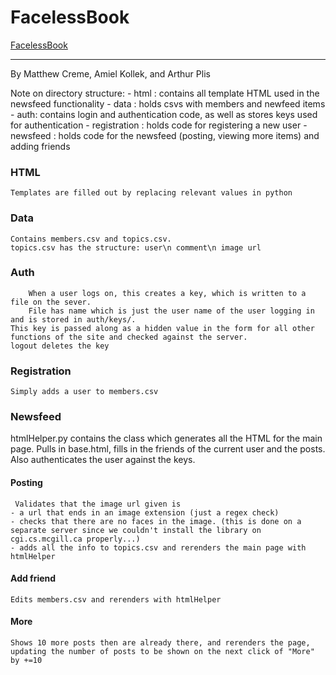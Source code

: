 # FacelessBook

[FacelessBook](http://www.cs.mcgill.ca/~akolle2/)

-----

By Matthew Creme, Amiel Kollek, and Arthur Plis

Note on directory structure:
	- html : contains all template HTML used in the newsfeed functionality
	- data : holds csvs with members and newfeed items 
	- auth: contains login and authentication code, as well as stores keys used for authentication
	- registration : holds code for registering a new user
	- newsfeed : holds code for the newsfeed (posting, viewing more items) and adding friends

### HTML

	Templates are filled out by replacing relevant values in python
### Data
	Contains members.csv and topics.csv. 
	topics.csv has the structure: user\n comment\n image url

### Auth
        When a user logs on, this creates a key, which is written to a file on the sever.
        File has name which is just the user name of the user logging in and is stored in auth/keys/.
	This key is passed along as a hidden value in the form for all other functions of the site and checked against the server.
	logout deletes the key

### Registration 

	Simply adds a user to members.csv

### Newsfeed

htmlHelper.py contains the class which generates all the HTML for the main page. Pulls in base.html, fills in the friends of the current user and the posts. 
Also authenticates the user against the keys.

#### Posting
     Validates that the image url given is 
	- a url that ends in an image extension (just a regex check)
	- checks that there are no faces in the image. (this is done on a separate server since we couldn't install the library on cgi.cs.mcgill.ca properly...)
	- adds all the info to topics.csv and rerenders the main page with htmlHelper

#### Add friend
	Edits members.csv and rerenders with htmlHelper

#### More
	Shows 10 more posts then are already there, and rerenders the page, updating the number of posts to be shown on the next click of "More" by +=10




